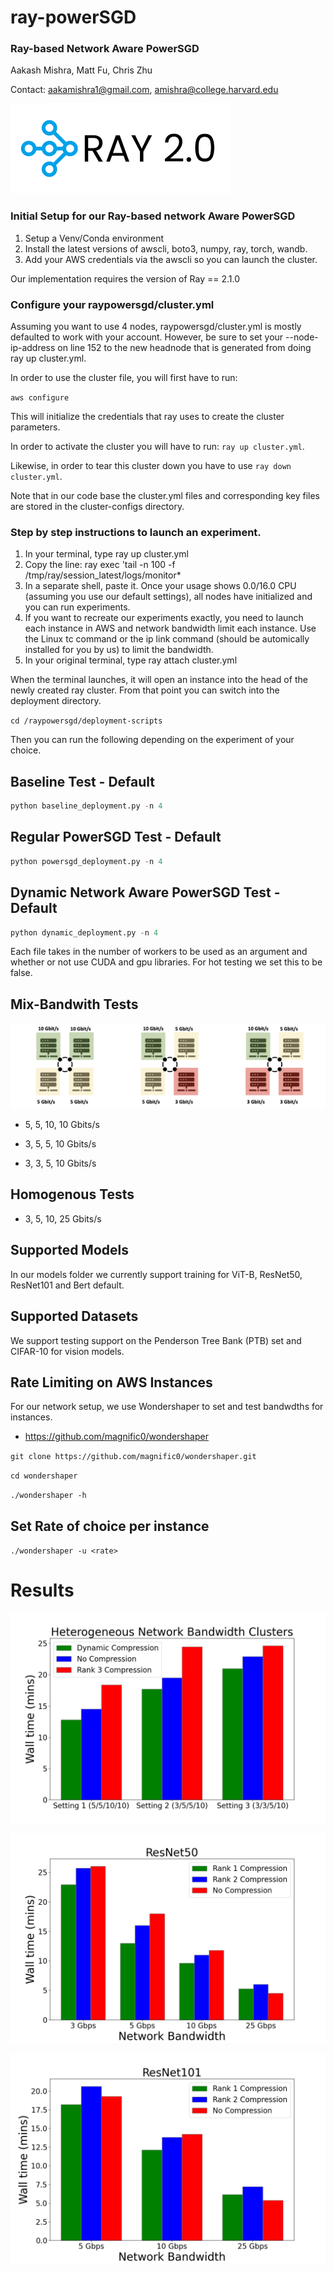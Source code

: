 # ray-powerSGD
### Ray-based Network Aware PowerSGD

Aakash Mishra, Matt Fu, Chris Zhu

Contact: aakamishra1@gmail.com, amishra@college.harvard.edu

![Ray Project](figures/ray-logo.png)


### Initial Setup for our Ray-based network Aware PowerSGD

1) Setup a Venv/Conda environment
2) Install the latest versions of awscli, boto3, numpy, ray, torch, wandb.
3) Add your AWS credentials via the awscli so you can launch the cluster.

Our implementation requires the version of Ray == 2.1.0

### Configure your raypowersgd/cluster.yml
Assuming you want to use 4 nodes, raypowersgd/cluster.yml is mostly defaulted to work with your account. However, be sure to set your --node-ip-address on line 152 to the new headnode that is generated from doing ray up cluster.yml. 

In order to use the cluster file, you will first have to run:

`aws configure`

This will initialize the credentials that ray uses to create the cluster parameters. 

In order to activate the cluster you will have to run: `ray up cluster.yml`.

Likewise, in order to tear this cluster down you have to use `ray down cluster.yml`.

Note that in our code base the cluster.yml files and corresponding key files are stored in the cluster-configs directory.

### Step by step instructions to launch an experiment.
1) In your terminal, type ray up cluster.yml
2) Copy the line: ray exec <Your cluster.yml path> 'tail -n 100 -f /tmp/ray/session_latest/logs/monitor*
3) In a separate shell, paste it. Once your usage shows 0.0/16.0 CPU (assuming you use our default settings), all nodes have initialized and you can run experiments. 
4) If you want to recreate our experiments exactly, you need to launch each instance in AWS and network bandwidth limit each instance. Use the Linux tc command or the ip link command (should be automically installed for you by us) to limit the bandwidth. 
5) In your original terminal, type ray attach cluster.yml

When the terminal launches, it will open an instance into the head of the newly created ray cluster. From that point you can switch into the deployment directory.

`cd /raypowersgd/deployment-scripts`

Then you can run the following depending on the experiment of your choice.

## Baseline Test - Default

```python
python baseline_deployment.py -n 4
```

## Regular PowerSGD Test - Default

```python
python powersgd_deployment.py -n 4
```

## Dynamic Network Aware PowerSGD Test - Default

```python
python dynamic_deployment.py -n 4
```

Each file takes in the number of workers to be used as an argument and whether or not use CUDA and gpu libraries. For hot testing we set this to be false. 


## Mix-Bandwith Tests

![Setup](figures/config.png)


- 5, 5, 10, 10 Gbits/s

- 3, 5, 5, 10 Gbits/s

- 3, 3, 5, 10 Gbits/s

## Homogenous Tests

- 3, 5, 10, 25 Gbits/s

## Supported Models

In our models folder we currently support training for ViT-B, ResNet50, ResNet101 and Bert default.

## Supported Datasets

We support testing support on the Penderson Tree Bank (PTB) set and CIFAR-10 for vision models. 

## Rate Limiting on AWS Instances

For our network setup, we use Wondershaper to set and test bandwdths for instances.

- https://github.com/magnific0/wondershaper

`git clone https://github.com/magnific0/wondershaper.git`

`cd wondershaper`

`./wondershaper -h`

## Set Rate of choice per instance

`./wondershaper -u <rate>`

# Results

![Results](visualization/DynamicCompressionResNet50PowerSGDPlot.jpg)

![Results](visualization/ResNet50PowerSGDPlot.jpg)

![Results](visualization/ResNet101PowerSGDPlot.jpg)

